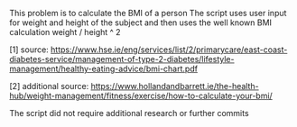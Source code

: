 This problem is to calculate the BMI of a person
The script uses user input for weight and height of the subject
and then uses the well known BMI calculation weight / height ^ 2

[1] source: https://www.hse.ie/eng/services/list/2/primarycare/east-coast-diabetes-service/management-of-type-2-diabetes/lifestyle-management/healthy-eating-advice/bmi-chart.pdf

[2] additional source: https://www.hollandandbarrett.ie/the-health-hub/weight-management/fitness/exercise/how-to-calculate-your-bmi/

The script did not require additional research or further commits